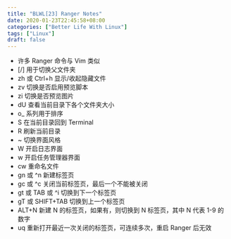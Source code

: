 ```yaml
---
title: "BLWL[23] Ranger Notes"
date: 2020-01-23T22:45:58+08:00
categories: ["Better Life With Linux"]
tags: ["Linux"]
draft: false
---
```


+ 许多 Ranger 命令与 Vim 类似  
+ [/] 用于切换父文件夹  
+ zh 或 Ctrl+h 显示/收起隐藏文件  
+ zv 切换是否启用预览脚本
+ zi 切换是否预览图片
+ dU 查看当前目录下各个文件夹大小  
+ o\_ 系列用于排序
+ S 在当前目录回到 Terminal 
+ R 刷新当前目录
+ ~ 切换界面风格
+ W 开启日志界面
+ w 开启任务管理器界面
+ cw 重命名文件
+ gn 或 ^n 新建标签页
+ gc 或 ^c 关闭当前标签页，最后一个不能被关闭
+ gt 或 TAB 或 ^i 切换到下一个标签页
+ gT 或 SHIFT+TAB 切换到上一个标签页
+ ALT+N 新建 N 的标签页，如果有，则切换到 N 标签页，其中 N 代表 1-9 的数字
+ uq 重新打开最近一次关闭的标签页，可连续多次，重启 Ranger 后无效
